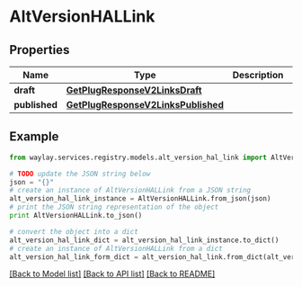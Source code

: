 # AltVersionHALLink


## Properties

Name | Type | Description | Notes
------------ | ------------- | ------------- | -------------
**draft** | [**GetPlugResponseV2LinksDraft**](GetPlugResponseV2LinksDraft.md) |  | [optional] 
**published** | [**GetPlugResponseV2LinksPublished**](GetPlugResponseV2LinksPublished.md) |  | [optional] 

## Example

```python
from waylay.services.registry.models.alt_version_hal_link import AltVersionHALLink

# TODO update the JSON string below
json = "{}"
# create an instance of AltVersionHALLink from a JSON string
alt_version_hal_link_instance = AltVersionHALLink.from_json(json)
# print the JSON string representation of the object
print AltVersionHALLink.to_json()

# convert the object into a dict
alt_version_hal_link_dict = alt_version_hal_link_instance.to_dict()
# create an instance of AltVersionHALLink from a dict
alt_version_hal_link_form_dict = alt_version_hal_link.from_dict(alt_version_hal_link_dict)
```
[[Back to Model list]](../README.md#documentation-for-models) [[Back to API list]](../README.md#documentation-for-api-endpoints) [[Back to README]](../README.md)


